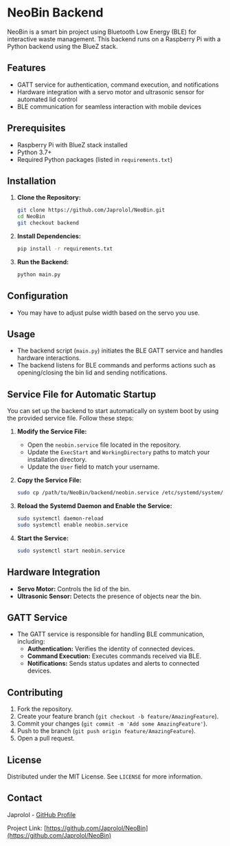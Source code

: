 # NeoBin Backend

NeoBin is a smart bin project using Bluetooth Low Energy (BLE) for interactive waste management. This backend runs on a Raspberry Pi with a Python backend using the BlueZ stack.

## Features

- GATT service for authentication, command execution, and notifications
- Hardware integration with a servo motor and ultrasonic sensor for automated lid control
- BLE communication for seamless interaction with mobile devices

## Prerequisites

- Raspberry Pi with BlueZ stack installed
- Python 3.7+
- Required Python packages (listed in `requirements.txt`)

## Installation

1. **Clone the Repository:**
    ```bash
    git clone https://github.com/Japrolol/NeoBin.git
    cd NeoBin
    git checkout backend
    ```

2. **Install Dependencies:**
    ```bash
    pip install -r requirements.txt
    ```

3. **Run the Backend:**
    ```bash
    python main.py
    ```

## Configuration

- You may have to adjust pulse width based on the servo you use.

## Usage

- The backend script (`main.py`) initiates the BLE GATT service and handles hardware interactions.
- The backend listens for BLE commands and performs actions such as opening/closing the bin lid and sending notifications.

## Service File for Automatic Startup

You can set up the backend to start automatically on system boot by using the provided service file. Follow these steps:

1. **Modify the Service File:**
    - Open the `neobin.service` file located in the repository.
    - Update the `ExecStart` and `WorkingDirectory` paths to match your installation directory.
    - Update the `User` field to match your username.

2. **Copy the Service File:**
    ```bash
    sudo cp /path/to/NeoBin/backend/neobin.service /etc/systemd/system/
    ```

3. **Reload the Systemd Daemon and Enable the Service:**
    ```bash
    sudo systemctl daemon-reload
    sudo systemctl enable neobin.service
    ```

4. **Start the Service:**
    ```bash
    sudo systemctl start neobin.service
    ```

## Hardware Integration

- **Servo Motor:** Controls the lid of the bin.
- **Ultrasonic Sensor:** Detects the presence of objects near the bin.

## GATT Service

- The GATT service is responsible for handling BLE communication, including:
  - **Authentication:** Verifies the identity of connected devices.
  - **Command Execution:** Executes commands received via BLE.
  - **Notifications:** Sends status updates and alerts to connected devices.

## Contributing

1. Fork the repository.
2. Create your feature branch (`git checkout -b feature/AmazingFeature`).
3. Commit your changes (`git commit -m 'Add some AmazingFeature'`).
4. Push to the branch (`git push origin feature/AmazingFeature`).
5. Open a pull request.

## License

Distributed under the MIT License. See `LICENSE` for more information.

## Contact

Japrolol - [GitHub Profile](https://github.com/Japrolol)

Project Link: [https://github.com/Japrolol/NeoBin](https://github.com/Japrolol/NeoBin)
